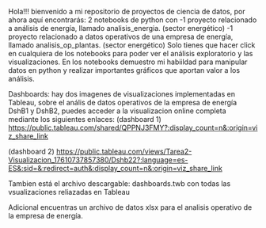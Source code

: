 Hola!!! bienvenido a mi repositorio de proyectos de ciencia de datos, por ahora aquí encontrarás: 
2 notebooks de python con
-1 proyecto relacionado a análisis de energía, llamado analisis_energia. (sector energético) 
-1 proyecto relacionado a datos operativos de una empresa de energía, llamado analisis_op_plantas. (sector energético)
Solo tienes que hacer click en cualquiera de los notebooks para poder ver el análisis exploratorio y las visualizaciones.
En los notebooks demuestro mi habiildad para manipular datos en python y realizar importantes gráficos que aportan valor a los análisis.

Dashboards: 
hay dos imagenes de visualizaciones implementadas en Tableau, sobre el anális de datos operativos de la empresa de energía DshB1 y DshB2, puedes acceder a la visualizacion online completa mediante los siguientes enlaces:
(dashboard 1) https://public.tableau.com/shared/QPPNJ3FMY?:display_count=n&:origin=viz_share_link 

(dashboard 2) https://public.tableau.com/views/Tarea2-Visualizacion_17610737857380/Dshb22?:language=es-ES&:sid=&:redirect=auth&:display_count=n&:origin=viz_share_link

Tambien  está el archivo descargable: dashboards.twb con todas las vsualizaciones reliazadas en Tableau

Adicional encuentras un archivo de datos xlsx para el analisis operativo de la empresa de energía.
